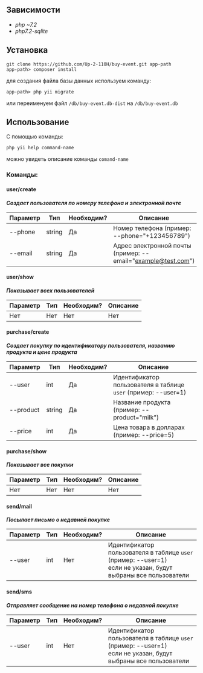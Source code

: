 ## Зависимости
* _php ~7.2_
* _php7.2-sqlite_

## Установка

```
git clone https://github.com/Up-2-110H/buy-event.git app-path
app-path> composer install
```

для создания файла базы данных используем команду:
```
app-path> php yii migrate
```
или переименуем файл `/db/buy-event.db-dist` на `/db/buy-event.db`

## Использование

С помощью команды:
```
php yii help command-name
```
можно увидеть описание команды `comand-name`

### Команды:

#### user/create
**_Создает пользователя по номеру телефона и электронной почте_**

|Параметр|Тип   |Необходим?|Описание                                                    |
|--------|------|----------|------------------------------------------------------------|
|--phone |string|Да        |Номер телефона (пример: --phone="+123456789")               |
|--email |string|Да        |Адрес электронной почты (пример: --email="example@test.com")|

#### user/show
**_Показывает всех пользователей_**

|Параметр|Тип   |Необходим?|Описание|
|--------|------|----------|--------|
|Нет     |Нет   |Нет       |Нет     |

#### purchase/create
**_Создает покупку по идентификатору пользователя, названию продукта и цене продукта_**

|Параметр |Тип   |Необходим?|Описание                                                      |
|---------|------|----------|--------------------------------------------------------------|
|--user   |int   |Да        |Идентификатор пользователя в таблице `user` (пример: --user=1)|
|--product|string|Да        |Название продукта (пример: --product="milk")                  |
|--price  |int   |Да        |Цена товара в долларах (пример: --price=5)                    |

#### purchase/show
**_Показывает все покупки_**

|Параметр|Тип   |Необходим?|Описание|
|--------|------|----------|--------|
|Нет     |Нет   |Нет       |Нет     |

#### send/mail
**_Посылает письмо о недавней покупке_**

|Параметр|Тип   |Необходим?|Описание                                                                                                        |
|--------|------|----------|----------------------------------------------------------------------------------------------------------------|
|--user  |int   |Нет       |Идентификатор пользователя в таблице `user` (пример: --user=1)<br>если не указан, будут выбраны все пользователи|

#### send/sms
**_Отправляет сообщение на номер телефона о недавной покупке_**

|Параметр|Тип   |Необходим?|Описание                                                                                                        |
|--------|------|----------|----------------------------------------------------------------------------------------------------------------|
|--user  |int   |Нет       |Идентификатор пользователя в таблице `user` (пример: --user=1)<br>если не указан, будут выбраны все пользователи|

